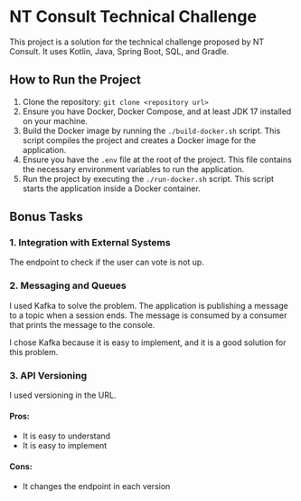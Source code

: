 # NT Consult Technical Challenge

This project is a solution for the technical challenge proposed by NT Consult. It uses Kotlin, Java, Spring Boot, SQL, and Gradle.

## How to Run the Project

1. Clone the repository: `git clone <repository url>`
2. Ensure you have Docker, Docker Compose, and at least JDK 17 installed on your machine.
3. Build the Docker image by running the `./build-docker.sh` script. This script compiles the project and creates a Docker image for the application.
4. Ensure you have the `.env` file at the root of the project. This file contains the necessary environment variables to run the application.
5. Run the project by executing the `./run-docker.sh` script. This script starts the application inside a Docker container.

## Bonus Tasks

### 1. Integration with External Systems

The endpoint to check if the user can vote is not up.

### 2. Messaging and Queues

I used Kafka to solve the problem. 
The application is publishing a message to a topic when a session ends. 
The message is consumed by a consumer that prints the message to the console.

I chose Kafka because it is easy to implement, and it is a good solution for this problem.

### 3. API Versioning

I used versioning in the URL.

#### Pros:
- It is easy to understand
- It is easy to implement

#### Cons:
- It changes the endpoint in each version